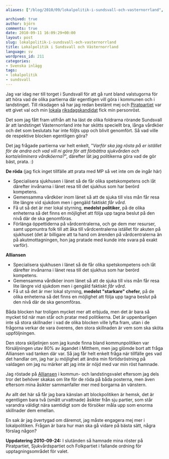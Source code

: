 ```yaml
---
aliases: ["/blog/2010/09/lokalpolitik-i-sundsvall-och-vasternorrland", "/blog/2010/09/11/lokalpolitik-i-sundsvall-och-vasternorrland"]

archived: true
author: björn
comments: true
date: 2010-09-11 16:09:29+00:00
layout: post
slug: lokalpolitik-i-sundsvall-och-vasternorrland
title: Lokalpolitik i Sundsvall och Västernorrland
language: sv
wordpress_id: 211
categories:
- Svenska inlägg
tags:
- lokalpolitik
- sundsvall
---
```




Jag var idag ner till torget i Sundsvall för att gå runt bland valstugorna för att höra vad de olika partierna där egentligen vill göra i kommunen och i landstinget. Till riksdagen så har jag redan bestämt mej och [Piratpartiet] var ett givet val och min [lokala][valpejl] [riksdagskandidat][j-o] fick min personröst.

Det som jag fått fram utifrån att ha läst de olika foldrarna rörande Sundsvall är att landstinget Västernorrland inte har skötts speciellt bra, långa vårdköer och det som beslutats har inte följts upp och blivit genomfört. Så vad ville de respektive blocken egentligen göra?

Det jag frågade partierna var helt enkelt, "*Varför ska jag rösta på er istället för de andra och vad vill ni göra för att förbättra sjukvården och korta/eliminera vårdköerna?*", därefter lät jag politikerna göra vad de gör bäst, prata. :)  

**De röda** (jag fick inget tillfälle att prata med MP så vet inte om de ingår här)  

* Specialisera sjukhusen i länet så de får olika spetskompetens och låt därefter invånarna i länet resa till det sjukhus som har berörd kompetens.
* Gemensamma vårdköer inom länet så att de sjuka till viss mån får resa lite längre vid sjukdom men i gengäld faktiskt *får vård*.
* Få ut så det är mer lokal styrning, **medelst politiker**, på de olika enheterna så det finns en möjlighet att följa upp tagna beslut på den nivå där de ska genomföras. 
* Förlänga öppettiderna på vårdcentralerna, och ge dem mer resurser, samt uppmuntra folk till att åka till vårdcentralerna istället för akuten på sjukhuset (det är billigare att ta hand om ärenden på vårdcentralerna än på akutmottagningen, hon jag pratade med kunde inte svara på exakt varför).

**Alliansen**  

* Specialisera sjukhusen i länet så de får olika spetskompetens och låt därefter invånarna i länet resa till det sjukhus som har berörd kompetens.
* Gemensamma vårdköer inom länet så att de sjuka till viss mån får resa lite längre vid sjukdom men i gengäld faktiskt *får vård*.
* Få ut så det är mer lokal styrning, **medelst "starkare" chefer**, på de olika enheterna så det finns en möjlighet att följa upp tagna beslut på den nivå där de ska genomföras. 

Båda blocken har troligen mycket mer att erbjuda, men det är bara så mycket tid när man står och pratar med politikerna. Det är uppenbarligen inte så stora skillnader i vad de olika blocken ville lyfta fram, utan i de frågorna verkar de vara överens, den stora skillnaden är vem som ska sköta uppföljningen.

Den stora skiljelinjen som jag kunde finna bland kommunpolitiken var försäljningen utav 80% av ägandet i Mitthem, men jag glömde bort att fråga Alliansen vad tanken där var. Så jag får helt enkelt fråga när tillfälle ges vad det handlar om, jag har ju möjlighet att ändra min förtidsröstning på valdagen om jag nu märker att jag inte är nöjd med var min röst hamnade.

Jag röstade på [Alliansen] i kommun- och landstingsvalet eftersom jag dels tror det behöver skakas om lite för de röda på båda posterna, men även eftersom mina åsikter sammanfaller mer med borgarna än vänstern.

Av allt det här så får jag bara känslan att blockpolitiken är hemsk, det är egentligen bara två (smått urvattnade) åsikter från sju partier, som står varandra väldigt nära samtidigt som de försöker måla upp som enorma skillnader dem emellan.

En sak är jag övertygad om däremot, jag måste engagera mej mer i lokalpolitiken. Frågan är bara hur man ska gå vidare på bästa sätt, några förslag någon?

**Uppdatering 2010-09-24:** I slutänden så hamnade mina röster på Piratpartiet, Sjukvårdspartiet och Folkpartiet i fallande ordning för upptagningsområdet för valet.

[Piratpartiet]:http://www.piratpartiet.se/
[j-o]:http://futuriteter.blogg.se/
[valpejl]:http://valpejl.se/kandidat/40686/Jan-Olof_Flink
[Alliansen]:http://alliansforsundsvall.se/
